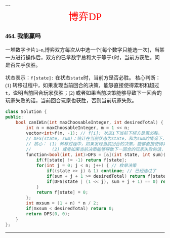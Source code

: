 <font face= "楷体" size = 3>
---
<center><font face="楷体" size=6, color='red'> 博弈DP </font> </center>

### 464. 我能赢吗
一堆数字卡片`1~n`,博弈双方每次从中选一个[每个数字只能选一次]，当某一方进行操作后，双方的已拿数字总和大于等于`t`时，当前方获胜。问是否先手获胜。

状态表示：`f[state]:` 在状态`state`时，当前方是否必胜。
核心判断： (1) 转移过程中，如果发现当前回合的决策，能够直接使得累积和超过`t`，说明当前回合玩家获胜；(2) 或者如果当前决策能够导致下一回合的玩家失败的话，当前回合玩家也获胜，否则当前玩家失败。

```c++
class Solution {
public:
    bool canIWin(int maxChoosableInteger, int desiredTotal) {
        int n = maxChoosableInteger, m = 1 << n;
        vector<int>f(m, -1); // f[i]: 状态i下当前下棋方是否必胜。
        // DFS(state, sum)：统计在当前状态为state，和为sum的情况下，当前方能否获胜的情况， 1表示必胜，0表示必输
        // 核心： (1) 转移过程中，如果发现当前回合的决策，能够直接使得累积和超过 desiredTotal，说明当前回合玩家获胜；
        //        (2) 或者如果当前决策能够导致下一回合的玩家失败的话，当前回合玩家也获胜，否则当前玩家失败。
        function<bool(int, int)>DFS = [&](int state, int sum){
            if(f[state] != -1) return f[state];
            for(int j = 0; j < n; j++) { // 枚举决策
                if((state >> j) & 1) continue; // 已经选过了
                if(sum + j + 1 >= desiredTotal) return f[state] = 1; // 找到一种胜利的策略
                if(DFS(state | (1 << j), sum + j + 1) == 0) return f[state] = 1; // 之后对方无法胜利
            }
            return f[state] = 0;
        };
        int mxsum = (1 + n) * n / 2;
        if(mxsum < desiredTotal) return 0;
        return DFS(0, 0);
    }
};
```
---
